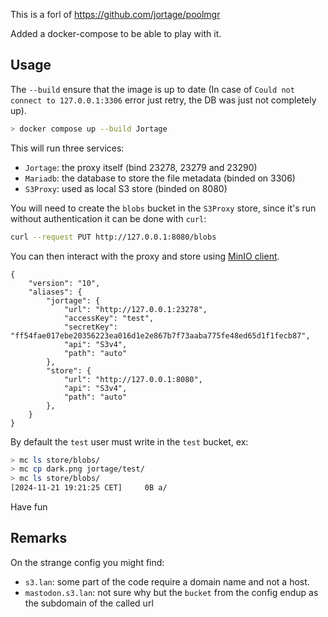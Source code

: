 
This is a forl of https://github.com/jortage/poolmgr

Added a docker-compose to be able to play with it.

## Usage

The `--build` ensure that the image is up to date (In case of `Could not connect to 127.0.0.1:3306` error just retry, the DB was just not completely up).

```bash
> docker compose up --build Jortage
```

This will run three services:

- `Jortage`: the proxy itself (bind 23278, 23279 and 23290)
- `Mariadb`: the database to store the file metadata (binded on 3306)
- `S3Proxy`: used as local S3 store (binded on 8080)

You will need to create the `blobs` bucket in the `S3Proxy` store, since it's run without authentication it can be done with `curl`:

```bash
curl --request PUT http://127.0.0.1:8080/blobs
```

You can then interact with the proxy and store using [MinIO client](https://min.io/docs/minio/linux/reference/minio-mc.html).

```config
{
    "version": "10",
    "aliases": {
        "jortage": {
            "url": "http://127.0.0.1:23278",
            "accessKey": "test",
            "secretKey": "ff54fae017ebe20356223ea016d1e2e867b7f73aaba775fe48ed65d1f1fecb87",
            "api": "S3v4",
            "path": "auto"
        },
        "store": {
            "url": "http://127.0.0.1:8080",
            "api": "S3v4",
            "path": "auto"
        },
    }
}
```

By default the `test` user must write in the `test` bucket, ex:

```bash
> mc ls store/blobs/
> mc cp dark.png jortage/test/
> mc ls store/blobs/
[2024-11-21 19:21:25 CET]     0B a/
```

Have fun

## Remarks

On the strange config you might find:

- `s3.lan`: some part of the code require a domain name and not a host.
- `mastodon.s3.lan`: not sure why but the `bucket` from the config endup as the subdomain of the called url
